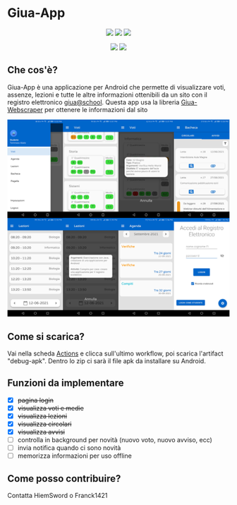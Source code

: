 # Giua-App

<p align='center'>
  <a href='https://github.com/Giua-app/Giua-App/blob/master/LICENSE'><img src='https://img.shields.io/github/license/Giua-app/Giua-App'/></a>
  <img src='https://img.shields.io/github/v/tag/Giua-app/Giua-App?label=version&include_prereleases&color=success'/>
  <a href='https://github.com/Giua-app/Giua-App/actions/workflows/main.yml'><img src='https://github.com/Giua-app/Giua-App/actions/workflows/main.yml/badge.svg'/></a>
</p>

<p align='center'>
  <img src='https://img.shields.io/badge/In--app%20giua--webscraper-v1.1.0--beta-orange'/>
  <a href='https://github.com/Giua-app/Giua-Webscraper'><img src='https://img.shields.io/github/v/release/Giua-app/Giua-Webscraper?color=success&include_prereleases&label=Github%20giua-webscraper'/></a>
</p>

## Che cos'è?
Giua-App è una applicazione per Android che permette di visualizzare voti, assenze, lezioni e tutte le altre informazioni ottenibili da un sito con il registro elettronico [giua@school](https://github.com/trinko/giuaschool#giuaschool).
Questa app usa la libreria [Giua-Webscraper](https://github.com/Giua-app/Giua-Webscraper) per ottenere le informazioni dal sito

![Screenshots](/readme-assets/Screenshots.png "Screenshots")

## Come si scarica?
Vai nella scheda [Actions](https://github.com/Giua-app/Giua-App/actions/workflows/build_on_release.yml?query=event%3Arelease) e clicca sull'ultimo workflow, poi scarica l'artifact "debug-apk". Dentro lo zip ci sarà il file apk da installare su Android.

## Funzioni da implementare

- [x] ~~pagina login~~
- [x] ~~visualizza voti e medie~~
- [x] ~~visualizza lezioni~~
- [x] ~~visualizza circolari~~
- [x] ~~visualizza avvisi~~
- [ ] controlla in background per novità (nuovo voto, nuovo avviso, ecc)
- [ ] invia notifica quando ci sono novità
- [ ] memorizza informazioni per uso offline

## Come posso contribuire?
Contatta HiemSword o Franck1421
